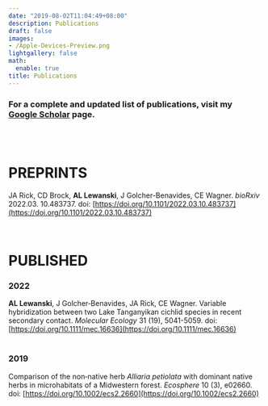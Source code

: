 ```yaml
---
date: "2019-08-02T11:04:49+08:00"
description: Publications
draft: false
images:
- /Apple-Devices-Preview.png
lightgallery: false
math:
  enable: true
title: Publications
---
```


### For a complete and updated list of publications, visit my [Google Scholar](https://scholar.google.com/citations?user=5K9veZYAAAAJ&hl=en) page.
<br>
</br>

# PREPRINTS
JA Rick, CD Brock, **AL Lewanski**, J Golcher-Benavides, CE Wagner. *bioRxiv* 2022.03. 10.483737. doi: [https://doi.org/10.1101/2022.03.10.483737](https://doi.org/10.1101/2022.03.10.483737)
<br> 

</br>

# PUBLISHED

### 2022
**AL Lewanski**, J Golcher‐Benavides, JA Rick, CE Wagner. Variable hybridization between two Lake Tanganyikan cichlid species in recent secondary contact. *Molecular Ecology* 31 (19), 5041-5059. doi: [https://doi.org/10.1111/mec.16636](https://doi.org/10.1111/mec.16636)
<br>
<br>
### 2019
Comparison of the non‐native herb *Alliaria petiolata* with dominant native herbs in microhabitats of a Midwestern forest. *Ecosphere* 10 (3), e02660. doi: [https://doi.org/10.1002/ecs2.2660](https://doi.org/10.1002/ecs2.2660)
